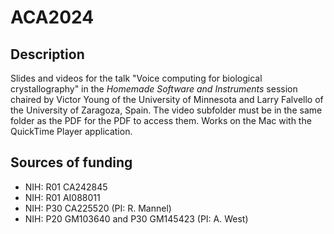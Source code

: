 # ACA2024

## Description

Slides and videos for the talk "Voice computing for biological crystallography" in the *Homemade Software and Instruments* session chaired by Victor Young of the University of Minnesota and Larry Falvello of the University of Zaragoza, Spain.
The video subfolder must be in the same folder as the PDF for the PDF to access them.
Works on the Mac with the QuickTime Player application.

## Sources of funding

- NIH: R01 CA242845
- NIH: R01 AI088011
- NIH: P30 CA225520 (PI: R. Mannel)
- NIH: P20 GM103640 and P30 GM145423 (PI: A. West)
